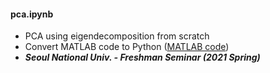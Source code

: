 #### pca.ipynb  
* PCA using eigendecomposition from scratch  
* Convert MATLAB code to Python ([MATLAB code](https://github.com/hkleebrain/Dimensionality_reduction))  
* ***Seoul National Univ. - Freshman Seminar (2021 Spring)***
